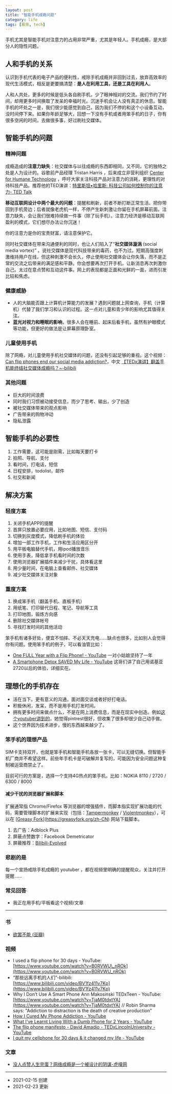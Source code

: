 ```yaml
---
layout: post
title: "智能手机成瘾问题"
category: life
tags: [极简, tech] 
---
```



手机尤其是智能手机对注意力的占用非常严重，尤其是年轻人。手机成瘾，是大部分人的隐性问题。

## 人和手机的关系

认识到手机代表的电子产品的便利性，戒除手机成瘾并非回到过去，放弃高效率的现代生活模式，相反是更要搞清楚：**是人在利用工具，还是工具在利用人**。

人和人共处，更多的时候是低头各自刷手机，少了眼神相对的交流。我们节约了时间，却用更多时间换取了发呆的幸福时光。沉迷手机会让人没有真正的休息。智能手机的坏处之一是，我们很少能感觉到自己，因为我们不停的和这个小设备互动，没时间停下来。如果你年龄足够大，回想一下没有手机或者用笨手机的日子，你有很多空闲的时间，去做很多事，好过刷社交媒体。

## 智能手机的问题

### 精神问题

成瘾造成的**注意力缺失**：社交媒体与以往成瘾的东西即相同，又不同，它的独特之处是人为设计的。谷歌前产品经理 Tristan Harris ，后来成立非营利组织  [Center for Humane Technology](https://www.humanetech.com/) ，呼吁大家关注科技产品对注意力的消耗，更理性的对待科技产品。推荐他的TED演讲：[特里斯坦•哈里斯: 科技公司如何控制你的注意力- TED Talk](https://www.ted.com/talks/tristan_harris_how_a_handful_of_tech_companies_control_billions_of_minds_every_day?language=zh-cn)

**移动互联网设计中两个最大的问题**：提醒和刷新，前者不断打断正常生活、把你带回到手机旁边；后者就像老虎机一样，不停产生新刺激让你留在手机屏幕前面。注意力缺失，会让我们很难持续做一件事（除了玩手机）。注意力经济是移动互联网盈利的模式，它们想尽办法让你沉迷！

你的注意力是你的宝贵财富，请注意保护它。

同时社交媒体在带来沟通便利的同时，也让人们陷入了“**社交媒体漩涡** (social media vortex)” 。说社交媒体是现代科技带来的毒药，也不为过。短期高强度刺激维持用户在线，但这种刺激不会长久，停止使用社交媒体会让你失落，而不是正常的交流之后带来的满足感和平静。你会想要再次打开手机，让新消息再次刺激你自己。太过在意点赞和互动这件事。网上的表现都是正面和光鲜的一面，进而引发比较和焦虑。


### 健康威胁

- 人的大脑能否跟上计算机计算能力的发展？遇到问题就上网查询，手机（计算机）代替了我们学习和认识的过程。这一点对儿童和青少年的影响尤其值得关注。
- **蓝光对视力和睡眠的影响**，很多人会在睡前、起床后看手机，虽然有护眼模式等功能，但更好的做法是让屏幕原理卧室。

### 儿童使用手机

除了网瘾，对儿童使用手机社交媒体的问题，还没有引起足够的重视。这个视频：
[Can flip phones end our social media addiction?](https://www.youtube.com/watch?v=uMb0wqTqE_4)，中文 [【TEDx演讲】翻盖手机能终结社交媒体成瘾吗？~-bilibili](https://www.bilibili.com/video/bv1ti4y1T7WY)


### 其他问题

- 巨大的时间浪费
- 同时我们习惯被动接受信息，而少了思考、输出，少了创造
- 被社交媒体带来的观点影响
- 广告带来的购物冲动
- 隐私泄露

## 智能手机的必要性

1. 工作需要，这可能是刚需，比如每天要打卡
2. 拍照、导航、支付
3. 看时间，打电话，短信
4. 日程安排，todolist，邮件
5. 社交和新闻

## 解决方案

### 轻度方案

1. 关闭手机APP的提醒
2. 首屏只放置必要应用，比如地图、短信、支付码
3. 切换到灰度模式，降低刷手机的体验
4. 增加一部工作手机，工作和生活应用区分开
5. 用平板电脑替代手机，用ipod播放音乐
6. 使用手表，降低拿手机看时间的次数
7. 使用浏览器扩展插件来减少干扰，具体看这里
8. 用少量时间，在电脑上查看邮件、社交媒体
9. 减少社交媒体关注对象

### 重度方案

1. 换成笨手机（翻盖手机、直板手机）
2. 用纸笔、打印替代日程、笔记、导航等工具
3. 打印地图，锻炼方向感
4. 删除社交媒体帐号
5. 寻找打发时间的其他活动

笨手机有诸多好处，便宜不怕摔、不必天天充电……缺点也很多，比如别人会觉得你有问题。使用笨手机的例子，可以看油管比如： 

- [One FULL Year with a Flip Phone! - YouTube](https://www.youtube.com/watch?v=TwSHlxtFOXA) 一对小姑娘坚持了一年
- [A Smartphone Detox SAVED My Life - YouTube](https://www.youtube.com/watch?v=0YLt1L9eMVI) 这哥们讲了自己用诺基亚2720以后的体验，详细实在。

## 理想化的手机存在

- 活在当下。更有意义的沟通，面对面交谈或者好好打电话。
- 积极休闲，发呆，而不是用手机打发时间。
- 拥有更多时间来做点什么，不是在网上消费信息，而是在现实中创造。例如[这个youtuber讲到的](https://www.youtube.com/watch?v=SJvcxUHMLIQ)，她觉得pintrest很好，但收集了很多却很少自己动手做。
- 这个世界因为技术进步，慢的东西越来越少了。

### 笨手机的理想产品

SIM卡支持双开，也就是笨手机和智能手机各放一张卡，可以无缝切换。但智能手机厂商并不希望这样。前些年手机卡是可破解并复写的，可能因为安全问题这种复制被运营商禁止了。

目前可行的方案是，选择一个支持4G热点的笨手机，比如：NOKIA 8110 /  2720 / 6300 / 8000

#### 减少干扰的浏览器扩展和脚本

扩展通常指 Chrome/Firefox 等浏览器的增强插件，而脚本指实现扩展功能的代码，需要管理脚本的扩展来实现（包括：[Tampermonkey](http://tampermonkey.net/?browser=safari) / [Violentmonkey](https://chrome.google.com/webstore/detail/violent-monkey/jinjaccalgkegednnccohejagnlnfdag)），可以在 [[Greasy Fork](https://greasyfork.org/zh-CN)](https://greasyfork.org/zh-CN) 网站下载脚本。

1. 去广告：Adblock Plus 
2. 屏蔽点赞数字：Facebook Demetricator
3. 屏蔽推荐：[Bilibili-Evolved](https://github.com/the1812/Bilibili-Evolved) 


### 悲剧的是

每一个宣扬戒除手机成瘾的 youtuber ，都在视频里明确的提醒观众，关注并打开提醒……

### 常见回答

- 我正在用手机/平板看这个视频/文章

---

### 书

-   [欲罢不能 (豆瓣)](https://book.douban.com/subject/30163521/)

### 视频

-   I used a flip phone for 30 days - YouTube: [https://www.youtube.com/watch?v=B0RVWU\_nROk](https://www.youtube.com/watch?v=B0RVWU_nROk)
-   “那些远离手机的人们”-bilibili: [https://www.bilibili.com/video/BV1fz411v7Kp](https://www.bilibili.com/video/BV1fz411v7Kp)
-   Why I Don’t Use A Smart Phone  Ann Makosinski TEDxTeen - YouTube: [https://www.youtube.com/watch?v=TjaM0tdxtYA](https://www.youtube.com/watch?v=TjaM0tdxtYA) // Robin Sharma says: "Addiction to distraction is the death of creative production"
-   [How I Cured My Phone Addiction - YouTube](https://www.youtube.com/watch?v=Qk5ftIUMJsM)
-   [What I've Learnt Living With a Dumb Phone for 2 Years - YouTube](https://www.youtube.com/watch?v=LOTuduCSm3g)
-   [The flip phone manifesto - David Amadio - TEDxLincolnUniversity - YouTube](https://www.youtube.com/watch?v=SjzxsTG6OaE)
-   [I quit my cellphone for 30 days & it changed my life - YouTube](https://www.youtube.com/watch?v=Jc5bTDHnP5A)


### 文章

- [没人点赞人生完蛋？网络成瘾是一个被设计的阴谋-虎嗅网](https://www.huxiu.com/article/305611.html)

---

- 2021-02-15 创建
- 2021-02-23 更新